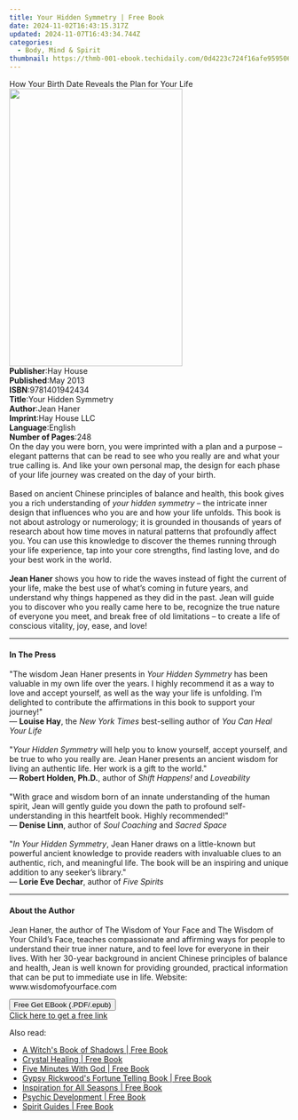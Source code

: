 ```yaml
---
title: Your Hidden Symmetry | Free Book
date: 2024-11-02T16:43:15.317Z
updated: 2024-11-07T16:43:34.744Z
categories:
  - Body, Mind & Spirit
thumbnail: https://thmb-001-ebook.techidaily.com/0d4223c724f16afe959506a9edd17ec664af3251c43dfdb455d0c6bcb5179a0c.jpg
---
```

<main id="book-container">
  <div class="flex flex-col">
    <div class="book-brief flex-1 py-6 px-4 sm:p-6 md:py-10 md:px-8">
      <!-- brief-->
      <div class="book-brief-main">
        How Your Birth Date Reveals the Plan for Your Life
      </div>
    </div>
    <div
      class="book-meta-info flex-1 grid gap-4 col-start-1 col-end-3 row-start-1 sm:mb-6 sm:grid-cols-4 lg:gap-6 lg:col-start-2 lg:row-end-6 lg:row-span-6 lg:mb-0"
    >
      <div
        class="book-meta-info-left place-content-center mt-4 p-4 text-sm leading-6 col-start-2 col-span-2 dark:text-slate-400"
      >
        <img
          class="w-full h-500 object-cover rounded-lg sm:h-255 sm:col-span-2 lg:col-span-full"
          src="https://img-001-ebook.techidaily.com/29e940ea628cdfc85bc552477c62826eb490ca161d2cea9b4a262725fd6a90aa.jpg"
          alt=""
          width="312"
          height="500"
        />
      </div>
      <div
        class="book-meta-info-right mt-2 col-start-1 row-start-2 col-span-3 self-center"
      >
        <!-- meta data  -->
        <div class="flex flex-col px-4 md:px-8">
          <div class="flex-1">
            <strong>Publisher</strong>:<span class="px-2">Hay House</span>
          </div>
          <div class="flex-1">
            <strong>Published</strong>:<span class="px-2">May 2013</span>
          </div>
          <div class="flex-1">
            <strong>ISBN</strong>:<span class="px-2">9781401942434</span>
          </div>
          <div class="flex-1">
            <strong>Title</strong>:<span class="px-2"
              >Your Hidden Symmetry</span
            >
          </div>
          <div class="flex-1">
            <strong>Author</strong>:<span class="px-2">Jean Haner</span>
          </div>
          <div class="flex-1">
            <strong>Imprint</strong>:<span class="px-2">Hay House LLC</span>
          </div>
          <div class="flex-1">
            <strong>Language</strong>:<span class="px-2">English</span>
          </div>
          <div class="flex-1">
            <strong>Number of Pages</strong>:<span class="px-2">248</span>
          </div>
        </div>
      </div>
    </div>
    <div class="book-description flex-1 py-6 px-4 sm:p-6 md:py-10 md:px-8">
      <div class="book-description-main">
        <div accordion-content="" id="description">
          On the day you were born, you were imprinted with a plan and a purpose
          – elegant patterns that can be read to see who you really are and what
          your true calling is. And like your own personal map, the design for
          each phase of your life journey was created on the day of your
          birth.<br /><br />Based on ancient Chinese principles of balance and
          health, this book gives you a rich understanding of
          <i>your hidden symmetry</i> – the intricate inner design that
          influences who you are and how your life unfolds. This book is not
          about astrology or numerology; it is grounded in thousands of years of
          research about how time moves in natural patterns that profoundly
          affect you. You can use this knowledge to discover the themes running
          through your life experience, tap into your core strengths, find
          lasting love, and do your best work in the world.<br /><br /><b
            >Jean Haner</b
          >
          shows you how to ride the waves instead of fight the current of your
          life, make the best use of what’s coming in future years, and
          understand why things happened as they did in the past. Jean will
          guide you to discover who you really came here to be, recognize the
          true nature of everyone you meet, and break free of old limitations –
          to create a life of conscious vitality, joy, ease, and love!
        </div>
        <div class="accordion-fader"></div>
      </div>
    </div>
    <div class="book-excerpts flex-1 py-6 px-4 sm:p-6 md:py-10 md:px-8">
      <!-- excerpts-->
      <div class="book-excerpts-main">
        <hr />
        <h4 class="placeholder placeholder-heading">
          <span>In The Press</span>
        </h4>
        <p>
          "The wisdom Jean Haner presents in <i>Your Hidden Symmetry</i> has
          been valuable in my own life over the years. I highly recommend it as
          a way to love and accept yourself, as well as the way your life is
          unfolding. I’m delighted to contribute the affirmations in this book
          to support your journey!"<br />— <b>Louise Hay</b>, the
          <i>New York Times</i> best-selling author of
          <i>You Can Heal Your Life</i><br /><br />"<i>Your Hidden Symmetry</i>
          will help you to know yourself, accept yourself, and be true to who
          you really are. Jean Haner presents an ancient wisdom for living an
          authentic life. Her work is a gift to the world."<br />—
          <b>Robert Holden, Ph.D.</b>, author of <i>Shift Happens!</i> and
          <i>Loveability</i><br /><br />"With grace and wisdom born of an innate
          understanding of the human spirit, Jean will gently guide you down the
          path to profound self-understanding in this heartfelt book. Highly
          recommended!"<br />— <b>Denise Linn</b>, author of
          <i>Soul Coaching</i> and <i>Sacred Space</i><br /><br />"<i
            >In Your Hidden Symmetry</i
          >, Jean Haner draws on a little-known but powerful ancient knowledge
          to provide readers with invaluable clues to an authentic, rich, and
          meaningful life. The book will be an inspiring and unique addition to
          any seeker’s library."<br />— <b>Lorie Eve Dechar</b>, author of
          <i>Five Spirits</i>
        </p>
      </div>
    </div>
    <div class="book-about-author flex-1 py-6 px-4 sm:p-6 md:py-10 md:px-8">
      <!-- about author-->
      <div class="book-main-author-main">
        <hr />
        <h4 class="placeholder placeholder-heading">
          <span>About the Author</span>
        </h4>
        <p>
          Jean Haner, the author of The Wisdom of Your Face and The Wisdom of
          Your Child’s Face, teaches compassionate and affirming ways for people
          to understand their true inner nature, and to feel love for everyone
          in their lives. With her 30-year background in ancient Chinese
          principles of balance and health, Jean is well known for providing
          grounded, practical information that can be put to immediate use in
          life. Website: www.wisdomofyourface.com
        </p>
      </div>
    </div>
    <div class="book-free-get flex-1 py-6 px-4 sm:p-6 md:py-10 md:px-8">
      <button
        id="btn-free-get"
        class="bg-blue-500 hover:bg-blue-700 text-white font-bold py-2 px-4 rounded"
      >
        Free Get EBook (.PDF/.epub)
      </button>
      <div id="countdown-display" class="px-2 text-lg mt-2"></div>
      <a
        id="free-link"
        class="hidden bg-blue-500 hover:bg-blue-700 text-white font-bold py-2 px-4 rounded"
        href="https://www.ebooks.com/en-us/book/96317093/your-hidden-symmetry/jean-haner/"
        target="_blank"
        >Click here to get a free link</a
      >
    </div>
    <script>
      let countdownTime = 0;
      let countdownInterval = null;
      document
        .getElementById('btn-free-get')
        .addEventListener('click', startCountdown);
      function startCountdown() {
        countdownTime = new Date().getTime() + 60000 * 3;
        countdownInterval = setInterval(updateCountdown, 1000);
        document.getElementById('btn-free-get').disabled = true;
        document
          .getElementById('btn-free-get')
          .classList.add('bg-gray-500', 'cursor-not-allowed');
      }
      function updateCountdown() {
        let currentTime = new Date().getTime();
        let timeLeft = countdownTime - currentTime;
        let secondsLeft = Math.floor(timeLeft / 1000);
        document.getElementById('countdown-display').innerHTML =
          `Remaining time: ${secondsLeft} seconds.`;
        if (secondsLeft <= 0) {
          clearInterval(countdownInterval);
          document.getElementById('btn-free-get').classList.add('hidden');
          document.getElementById('free-link').classList.remove('hidden');
          document.getElementById('countdown-display').innerHTML = '';
        }
      }
    </script>
  </div>
</main>

<ins class="adsbygoogle"
      style="display:block"
      data-ad-client="ca-pub-7571918770474297"
      data-ad-slot="8358498916"
      data-ad-format="auto"
      data-full-width-responsive="true"></ins>
    

<span class="atpl-alsoreadstyle">Also read:</span>
<div><ul>
<li><a href="https://novels-ebooks.techidaily.com/210131368-9781777318918-a-witchs-book-of-shadows/"><u>A Witch's Book of Shadows | Free Book</u></a></li>
<li><a href="https://novels-ebooks.techidaily.com/210131389-9781761035685-crystal-healing/"><u>Crystal Healing | Free Book</u></a></li>
<li><a href="https://novels-ebooks.techidaily.com/210131088-9781734499070-five-minutes-with-god/"><u>Five Minutes With God | Free Book</u></a></li>
<li><a href="https://novels-ebooks.techidaily.com/210130359-9781528769495-gypsy-rickwoods-fortune-telling-book/"><u>Gypsy Rickwood's Fortune Telling Book | Free Book</u></a></li>
<li><a href="https://novels-ebooks.techidaily.com/210131219-9781785303296-inspiration-for-all-seasons/"><u>Inspiration for All Seasons | Free Book</u></a></li>
<li><a href="https://novels-ebooks.techidaily.com/210131388-9781761035562-psychic-development/"><u>Psychic Development | Free Book</u></a></li>
<li><a href="https://novels-ebooks.techidaily.com/210131387-9781761035654-spirit-guides/"><u>Spirit Guides | Free Book</u></a></li>
</ul></div>

